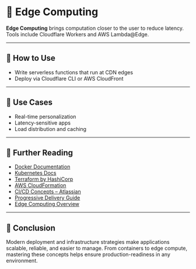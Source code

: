 # 🚀 Edge Computing

**Edge Computing** brings computation closer to the user to reduce latency. Tools include Cloudflare Workers and AWS Lambda@Edge.

---

## 🧰 How to Use

- Write serverless functions that run at CDN edges
- Deploy via Cloudflare CLI or AWS CloudFront

---

## 🧠 Use Cases

- Real-time personalization
- Latency-sensitive apps
- Load distribution and caching

---

## 📘 Further Reading

- [Docker Documentation](https://docs.docker.com/)
- [Kubernetes Docs](https://kubernetes.io/docs/)
- [Terraform by HashiCorp](https://www.terraform.io/)
- [AWS CloudFormation](https://aws.amazon.com/cloudformation/)
- [CI/CD Concepts – Atlassian](https://www.atlassian.com/continuous-delivery)
- [Progressive Delivery Guide](https://launchdarkly.com/blog/what-is-progressive-delivery/)
- [Edge Computing Overview](https://www.cloudflare.com/learning/serverless/what-is-edge-computing/)

---

## 💬 Conclusion

Modern deployment and infrastructure strategies make applications scalable, reliable, and easier to manage. 
From containers to edge compute, mastering these concepts helps ensure production-readiness in any environment.
